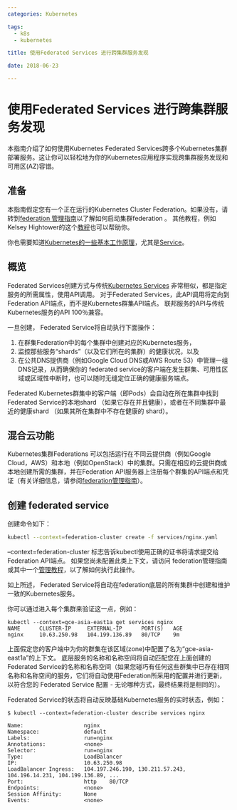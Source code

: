 ```yaml
---
categories: Kubernetes

tags: 
  - k8s
  - kubernetes

title: 使用Federated Services 进行跨集群服务发现

date: 2018-06-23

---
```


# 使用Federated Services 进行跨集群服务发现

本指南介绍了如何使用Kubernetes Federated Services跨多个Kubernetes集群部署服务。这让你可以轻松地为你的Kubernetes应用程序实现跨集群服务发现和可用区(AZ)容错。

## 准备

本指南假定您有一个正在运行的Kubernetes Cluster Federation。如果没有，请转到[federation 管理指南](https://kubernetes.io/docs/admin/federation/)以了解如何启动集群federation 。 其他教程，例如Kelsey Hightower的这个[教程](https://github.com/kelseyhightower/kubernetes-cluster-federation)也可以帮助你。

你也需要知道[Kubernetes的一些基本工作原理](https://kubernetes.io/docs/setup/)，尤其是[Service](https://kubernetes.io/docs/concepts/services-networking/service/)。

## 概览

Federated Services创建方式与传统[Kubernetes Services](https://kubernetes.io/docs/concepts/services-networking/service/) 非常相似，都是指定服务的所需属性，使用API调用。 对于Federated Services，此API调用将定向到Federation API端点，而不是Kubernetes群集API端点。 联邦服务的API与传统Kubernetes服务的API 100％兼容。

一旦创建， Federated Service将自动执行下面操作：

1. 在群集Federation中的每个集群中创建对应的Kubernetes服务，
2. 监控那些服务“shards”（以及它们所在的集群）的健康状况，以及
3. 在公共DNS提供商（例如Google Cloud DNS或AWS Route 53）中管理一组DNS记录，从而确保你的 federated service的客户端在发生群集、可用性区域或区域性中断时，也可以随时无缝定位正确的健康服务端点。

Federated Kubernetes群集中的客户端（即Pods）会自动在所在集群中找到Federated Service的本地shard （如果它存在并且健康），或者在不同集群中最近的健康shard （如果其所在集群中不存在健康的 shard）。

## 混合云功能

Kubernetes集群Federations 可以包括运行在不同云提供商（例如Google Cloud，AWS）和本地（例如OpenStack）中的集群。只需在相应的云提供商或本地创建所需的集群，并在Federation API服务器上注册每个群集的API端点和凭证（有关详细信息，请参阅[federation管理指南](https://kubernetes.io/docs/admin/federation/)）。

## 创建 federated service

创建命令如下：

```bash
kubectl --context=federation-cluster create -f services/nginx.yaml
```

–context=federation-cluster 标志告诉kubectl使用正确的证书将请求提交给Federation API端点。 如果您尚未配置此类上下文，请访问 federation管理指南或其中一个[管理教程](https://github.com/kelseyhightower/kubernetes-cluster-federation)，以了解如何执行此操作。

如上所述， Federated Service将自动在federation底层的所有集群中创建和维护一致的Kubernetes服务。

你可以通过进入每个集群来验证这一点，例如：

```shell
kubectl --context=gce-asia-east1a get services nginx
NAME      CLUSTER-IP     EXTERNAL-IP      PORT(S)   AGE
nginx     10.63.250.98   104.199.136.89   80/TCP    9m
```

上面假定您的客户端中为你的群集在该区域(zone)中配置了名为“gce-asia-east1a”的上下文。 底层服务的名称和名称空间将自动匹配您在上面创建的 Federated Service的名称和名称空间（如果您碰巧有任何这些群集中已存在相同名称和名称空间的服务，它们将自动使用Federation所采用的配置并进行更新，以符合您的 Federated Service 配置 - 无论哪种方式，最终结果将是相同的）。

 Federated Service的状态将自动反映基础Kubernetes服务的实时状态，例如：

```shell
$ kubectl --context=federation-cluster describe services nginx

Name:                   nginx
Namespace:              default
Labels:                 run=nginx
Annotations:            <none>
Selector:               run=nginx
Type:                   LoadBalancer
IP:                     10.63.250.98
LoadBalancer Ingress:   104.197.246.190, 130.211.57.243, 104.196.14.231, 104.199.136.89, ...
Port:                   http    80/TCP
Endpoints:              <none>
Session Affinity:       None
Events:                 <none>
```

